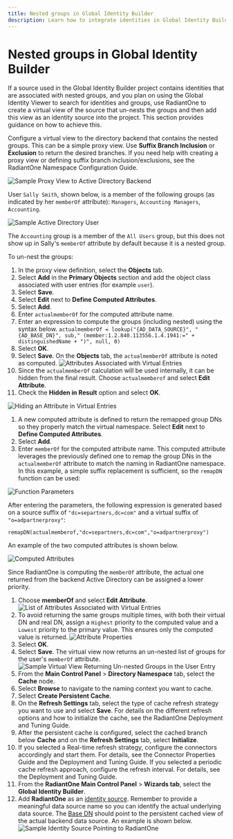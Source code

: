 ```yaml
---
title: Nested groups in Global Identity Builder
description: Learn how to integrate identities in Global Identity Builder that are associated with LDAP nested groups. If a source used in the Global Identity Builder contains identities that are associated with LDAP nested groups, and you plan on using the Global Identity Viewer to search for identities and groups, use RadiantOne to create a virtual view of the source that automatically flattens nested groups, and then add this view as an identity source into the Global Identity Builder project. 
---
```


# Nested groups in Global Identity Builder

If a source used in the Global Identity Builder project contains identities that are associated with nested groups, and you plan on using the Global Identity Viewer to search for identities and groups, use RadiantOne to create a virtual view of the source that un-nests the groups and then add this view as an identity source into the project. This section provides guidance on how to achieve this.

Configure a virtual view to the directory backend that contains the nested groups. This can be a simple proxy view. Use **Suffix Branch Inclusion** or **Exclusion** to return the desired branches. If you need help with creating a proxy view or defining suffix branch inclusion/exclusions, see the RadiantOne Namespace Configuration Guide.

![Sample Proxy View to Active Directory Backend](../media/image131.png)

User `Sally Smith`, shown below, is a member of the following groups (as indicated by her `memberOf` attribute): `Managers`, `Accounting Managers`, `Accounting`.

![Sample Active Directory User](../media/image132.png)

The `Accounting` group is a member of the `All Users` group, but this does not show up in Sally's `memberOf` attribute by default because it is a nested group.

To un-nest the groups:

1. In the proxy view definition, select the **Objects** tab.
1. Select **Add** in the **Primary Objects** section and add the object class associated with user entries (for example `user`).
1. Select **Save**.
1. Select **Edit** next to **Define Computed Attributes**.
1. Select **Add**.
1. Enter `actualmemberOf` for the computed attribute name.
1. Enter an expression to compute the groups (including nested) using the syntax below.
`actualmemberOf = lookup("{AD_DATA_SOURCE}", "{AD_BASE_DN}", sub," (member:1.2.840.113556.1.4.1941:=" + distinguishedName + ")", null, 0)`
1. Select **OK**.
1. Select **Save**.
On the **Objects** tab, the `actualmemberOf` attribute is noted as computed.
    ![Attributes Associated with Virtual Entries](../media/image137.png)
1.   Since the `actualmemberOf` calculation will be used internally, it can be hidden from the final result. Choose `actualmemberof` and select **Edit Attribute**.
1.   Check the **Hidden in Result** option and select **OK**.

![Hiding an Attribute in Virtual Entries](../media/image139.png)
1.  A new computed attribute is defined to return the remapped group DNs so they properly match the virtual namespace. Select **Edit** next to **Define Computed Attributes**.
1.  Select **Add**.
1.  Enter `memberOf` for the computed attribute name. This computed attribute leverages the previously defined one to remap the group DNs in the `actualmemberOf` attribute to match the naming in RadiantOne namespace. In this example, a simple suffix replacement is sufficient, so the `remapDN` function can be used:

![Function Parameters](../media/image140.png)

After entering the parameters, the following expression is generated based on a source suffix of `"dc=separtners,dc=com"` and a virtual suffix of `"o=adpartnerproxy"`:

`remapDN(actualmemberof,"dc=separtners,dc=com","o=adpartnerproxy")`

An example of the two computed attributes is shown below.

![Computed Attributes](../media/image141.png)

Since RadiantOne is computing the `memberOf` attribute, the actual one returned from the backend Active Directory can be assigned a lower priority.

1. Choose **memberOf** and select **Edit Attribute**.
    ![List of Attributes Associated with Virtual Entries](../media/image142.png)
1. To avoid returning the same groups multiple times, with both their virtual DN and real DN, assign a `Highest` priority to the computed value and a `Lowest` priority to the primary value. This ensures only the computed value is returned.
    ![Attribute Properties](../media/image143.png)
1. Select **OK**.
1. Select **Save**.
The virtual view now returns an un-nested list of groups for the user's `memberOf` attribute.
    ![Sample Virtual View Returning Un-nested Groups in the User Entry](../media/image144.png)
1. From the **Main Control Panel** > **Directory Namespace** tab, select the **Cache** node.
1. Select **Browse** to navigate to the naming context you want to cache.
1. Select **Create Persistent Cache**.
1. On the **Refresh Settings** tab, select the type of cache refresh strategy you want to use and select **Save**. For details on the different refresh options and how to initialize the cache, see the RadiantOne Deployment and Tuning Guide.
1. After the persistent cache is configured, select the cached branch below **Cache** and on the **Refresh Settings** tab, select **Initialize**.
1. If you selected a Real-time refresh strategy, configure the connectors accordingly and start them. For details, see the Connector Properties Guide and the Deployment and Tuning Guide. If you selected a periodic cache refresh approach, configure the refresh interval. For details, see the Deployment and Tuning Guide.
1. From the **RadiantOne Main Control Panel** > **Wizards tab**, select the **Global Identity Builder**.
1. Add **RadiantOne** as an [identity source](../create-projects/identity-sources.md). Remember to provide a meaningful data source name so you can identify the actual underlying data source. The [Base DN](../create-projects/identity-sources.md#base-dn) should point to the persistent cached view of the actual backend data source. An example is shown below.
    ![Sample Identity Source Pointing to RadiantOne](../media/image145.png)
